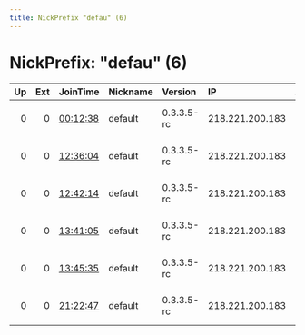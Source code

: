 ```yaml
---
title: NickPrefix "defau" (6)
---
```


# NickPrefix: "defau" (6)

|   Up |   Ext | JoinTime                                                                                            | Nickname   | Version    | IP              | AS                               | CC   |   ORp |   Dirp | OS      | Contact   |   eFamMembers |
|-----:|------:|:----------------------------------------------------------------------------------------------------|:-----------|:-----------|:----------------|:---------------------------------|:-----|------:|-------:|:--------|:----------|--------------:|
|    0 |     0 | [00:12:38](https://metrics.torproject.org/rs.html#details/652CA0767936BC9422195D242CFA92C662BA290B) | default    | 0.3.3.5-rc | 218.221.200.183 | So-net Entertainment Corporation | jp   | 35047 |      0 | Windows | None      |             1 |
|    0 |     0 | [12:36:04](https://metrics.torproject.org/rs.html#details/73305A660BD963AC42D04B16B1DC319C5741E4D0) | default    | 0.3.3.5-rc | 218.221.200.183 | So-net Entertainment Corporation | jp   | 35047 |      0 | Windows | None      |             1 |
|    0 |     0 | [12:42:14](https://metrics.torproject.org/rs.html#details/9ACE6BC4D6AD77D6E7E44BF8BB37F79B969329E0) | default    | 0.3.3.5-rc | 218.221.200.183 | So-net Entertainment Corporation | jp   | 35047 |      0 | Windows | None      |             1 |
|    0 |     0 | [13:41:05](https://metrics.torproject.org/rs.html#details/690FE08640559901B8F2C3FB593A75332C499AF4) | default    | 0.3.3.5-rc | 218.221.200.183 | So-net Entertainment Corporation | jp   | 35047 |      0 | Windows | None      |             1 |
|    0 |     0 | [13:45:35](https://metrics.torproject.org/rs.html#details/546D531B7FA9A6C4276841B04289DF63024254B6) | default    | 0.3.3.5-rc | 218.221.200.183 | So-net Entertainment Corporation | jp   | 35047 |      0 | Windows | None      |             1 |
|    0 |     0 | [21:22:47](https://metrics.torproject.org/rs.html#details/B4A72F6B6601D7B697DC87CC4F6496649E6C7EE0) | default    | 0.3.3.5-rc | 218.221.200.183 | So-net Entertainment Corporation | jp   | 35047 |      0 | Windows | None      |             1 |
